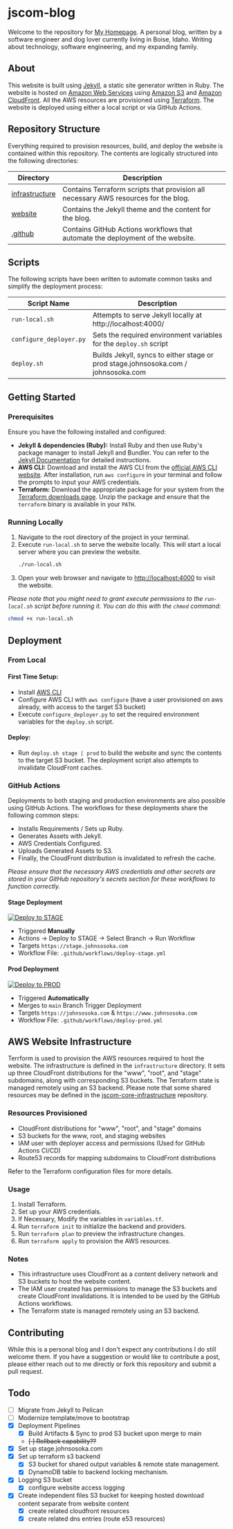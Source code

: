 # jscom-blog

Welcome to the repository for [My Homepage](https://johnsosoka.com). A personal blog, written by a software engineer
and dog lover currently living in Boise, Idaho. Writing about technology, software engineering, and my expanding family.


## About
This website is built using [Jekyll](https://jekyllrb.com/), a static site generator written in Ruby. The website is hosted
on [Amazon Web Services](https://aws.amazon.com/) using [Amazon S3](https://aws.amazon.com/s3/) and [Amazon CloudFront](https://aws.amazon.com/cloudfront/).
All the AWS resources are provisioned using [Terraform](https://www.terraform.io/). The website is deployed using either
a local script or via GitHub Actions.

## Repository Structure

Everything required to provision resources, build, and deploy the website is contained within this repository. The contents 
are logically structured into the following directories:

| Directory                         | Description |
|-----------------------------------|-------------|
| [infrastructure](/infrastructure) | Contains Terraform scripts that provision all necessary AWS resources for the blog. |
| [website](/website)               | Contains the Jekyll theme and the content for the blog. |
| [.github](/.github)               | Contains GitHub Actions workflows that automate the deployment of the website. |

## Scripts

The following scripts have been written to automate common tasks and simplify the deployment process:

| Script Name            | Description                                                                   | 
|------------------------|-------------------------------------------------------------------------------|
| `run-local.sh`         | Attempts to serve Jekyll locally at http://localhost:4000/                    |
| `configure_deployer.py` | Sets the required environment variables for the `deploy.sh` script            |
| `deploy.sh`        | Builds Jekyll, syncs to either stage or prod stage.johnsosoka.com / johnsosoka.com |

## Getting Started

### Prerequisites

Ensure you have the following installed and configured:

- **Jekyll & dependencies (Ruby):** Install Ruby and then use Ruby's package manager to install Jekyll and Bundler. You can refer to the [Jekyll Documentation](https://jekyllrb.com/docs/installation/) for detailed instructions.
- **AWS CLI:** Download and install the AWS CLI from the [official AWS CLI website](https://aws.amazon.com/cli/). After installation, run `aws configure` in your terminal and follow the prompts to input your AWS credentials.
- **Terraform:** Download the appropriate package for your system from the [Terraform downloads page](https://www.terraform.io/downloads.html). Unzip the package and ensure that the `terraform` binary is available in your `PATH`.

### Running Locally

1. Navigate to the root directory of the project in your terminal.
2. Execute `run-local.sh` to serve the website locally. This will start a local server where you can preview the website.
   ```bash
   ./run-local.sh
   ```
3. Open your web browser and navigate to [http://localhost:4000](http://localhost:4000) to visit the website.

_Please note that you might need to grant execute permissions to the `run-local.sh` script before running it. You can do this with the `chmod` command:_

```bash
chmod +x run-local.sh
```

## Deployment

### From Local

#### First Time Setup:

* Install [AWS CLI](https://docs.aws.amazon.com/cli/latest/userguide/install-cliv2-linux.html)
* Configure AWS CLI with `aws configure` (have a user provisioned on aws already, with access to the target S3 bucket)
* Execute `configure_deployer.py` to set the required environment variables for the `deploy.sh` script.

#### Deploy:

* Run `deploy.sh stage | prod` to build the website and sync the contents to the target S3 bucket. The deployment script also
  attempts to invalidate CloudFront caches.

### GitHub Actions

Deployments to both staging and production environments are also possible using GitHub Actions. The workflows for these 
deployments share the following common steps:

- Installs Requirements / Sets up Ruby.
- Generates Assets with Jekyll.
- AWS Credentials Configured.
- Uploads Generated Assets to S3.
- Finally, the CloudFront distribution is invalidated to refresh the cache.

_Please ensure that the necessary AWS credentials and other secrets are stored in your GitHub repository's secrets section for these workflows to function correctly._

#### Stage Deployment
[![Deploy to STAGE](https://github.com/johnsosoka/jscom-blog/actions/workflows/deploy-stage.yml/badge.svg)](https://github.com/johnsosoka/jscom-blog/actions/workflows/deploy-stage.yml)

- Triggered **Manually**
- Actions -> Deploy to STAGE -> Select Branch -> Run Workflow
- Targets `https://stage.johnsosoka.com`
- Workflow File: `.github/workflows/deploy-stage.yml`

#### Prod Deployment
[![Deploy to PROD](https://github.com/johnsosoka/jscom-blog/actions/workflows/deploy-prod.yml/badge.svg?branch=main)](https://github.com/johnsosoka/jscom-blog/actions/workflows/deploy-prod.yml)

- Triggered **Automatically**
- Merges to `main` Branch Trigger Deployment
- Targets `https://johnsosoka.com` & `https://www.johnsosoka.com`
- Workflow File: `.github/workflows/deploy-prod.yml`

## AWS Website Infrastructure

Terrform is used to provision the AWS resources required to host the website. The infrastructure is defined in the 
`infrastructure` directory. It sets up three CloudFront distributions for the "www", "root", and "stage" subdomains, along 
with corresponding S3 buckets. The Terraform state is managed remotely using an S3 backend. Please note that some shared 
resources may be defined in the [jscom-core-infrastructure](https://github.com/johnsosoka/jscom-core-infrastructure) 
repository.

### Resources Provisioned

- CloudFront distributions for "www", "root", and "stage" domains
- S3 buckets for the www, root, and staging websites
- IAM user with deployer access and permissions (Used for GitHub Actions CI/CD)
- Route53 records for mapping subdomains to CloudFront distributions

Refer to the Terraform configuration files for more details.

### Usage

1. Install Terraform.
2. Set up your AWS credentials.
3. If Necessary, Modify the variables in `variables.tf`.
4. Run `terraform init` to initialize the backend and providers.
5. Run `terraform plan` to preview the infrastructure changes.
6. Run `terraform apply` to provision the AWS resources.

### Notes

- This infrastructure uses CloudFront as a content delivery network and S3 buckets to host the website content.
- The IAM user created has permissions to manage the S3 buckets and create CloudFront invalidations. It is intended to be used by the GitHub Actions workflows.
- The Terraform state is managed remotely using an S3 backend.

## Contributing

While this is a personal blog and I don't expect any contributions I do still welcome them. If you have a suggestion or 
would like to contribute a post, please either reach out to me directly or fork this repository and submit a pull request.

## Todo
* [ ] Migrate from Jekyll to Pelican
* [ ] Modernize template/move to bootstrap
* [x] Deployment Pipelines
  * [x] Build Artifacts & Sync to prod S3 bucket upon merge to main
  * ~~[ ] Rollback capability??~~
* [x] Set up stage.johnsosoka.com
* [x] Set up terraform s3 backend
  * [x] S3 bucket for shared output variables & remote state management.
  * [x] DynamoDB table to backend locking mechanism.
* [x] Logging S3 bucket
  * [x] configure website access logging
* [x] Create independent files S3 bucket for keeping hosted download content separate from website content
  * [x] create related cloudfront resources
  * [x] create related dns entries (route e53 resources)
